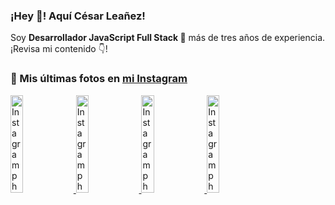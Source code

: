 <h3>¡Hey 👋! Aquí César Leañez!</h3>

<p>Soy <strong>Desarrollador JavaScript Full Stack 🚀</strong> más de tres años de experiencia.<br />¡Revisa mi contenido 👇!</p>

### 📸 Mis últimas fotos en [mi Instagram](https://instagram.com/cele)


<a href='https://instagram.com/p/C1UpuSGLQiG' target='_blank'>
  <img width='20%' src='https://instagram.flba2-1.fna.fbcdn.net/v/t51.29350-15/412513918_1325803934584302_4400498733289087214_n.jpg?stp=dst-jpg_e15&_nc_ht=instagram.flba2-1.fna.fbcdn.net&_nc_cat=106&_nc_ohc=mRx58hiMVM8Q7kNvgF4p0ny&edm=APU89FABAAAA&ccb=7-5&oh=00_AYCzLWdXvC2XsG5gbIsVVBcRUjlMOUTaZQvF5IPgYE2Msg&oe=66AA291D&_nc_sid=bc0c2c' alt='Instagram photo' />
</a>
<a href='https://instagram.com/p/CzMY3lzxgmx' target='_blank'>
  <img width='20%' src='https://instagram.flba2-1.fna.fbcdn.net/v/t51.29350-15/398916226_819142863293745_2426123683154743297_n.webp?stp=dst-jpg_e35&_nc_ht=instagram.flba2-1.fna.fbcdn.net&_nc_cat=109&_nc_ohc=_5QZrCl5P70Q7kNvgEyv6ay&edm=APU89FABAAAA&ccb=7-5&oh=00_AYDgWx8lXm4iQ2KrNPgPuoT3n4sKLS-m_779y9CL-BwgCQ&oe=66AA280C&_nc_sid=bc0c2c' alt='Instagram photo' />
</a>
<a href='https://instagram.com/p/CygbQv4uqxM' target='_blank'>
  <img width='20%' src='https://instagram.flba2-1.fna.fbcdn.net/v/t51.29350-15/391525959_236593062741789_5868561716480810596_n.webp?stp=dst-jpg_e35&_nc_ht=instagram.flba2-1.fna.fbcdn.net&_nc_cat=109&_nc_ohc=Iq_r30ZKJK4Q7kNvgG2eUY4&edm=APU89FABAAAA&ccb=7-5&oh=00_AYCTA6YrtNx1zLVkBrYg7KRbxjmGbwDhRfZolk1yKap16g&oe=66AA2E48&_nc_sid=bc0c2c' alt='Instagram photo' />
</a>
<a href='https://instagram.com/p/CxTmOF6vN8M' target='_blank'>
  <img width='20%' src='https://instagram.flba2-1.fna.fbcdn.net/v/t51.29350-15/378565944_323878180141713_8920720304536029091_n.jpg?stp=dst-jpg_e15&_nc_ht=instagram.flba2-1.fna.fbcdn.net&_nc_cat=109&_nc_ohc=kMpkA8XsRr8Q7kNvgEllODB&edm=APU89FABAAAA&ccb=7-5&oh=00_AYCVsAi6myuR8oKbt1ap2t-UdpbCyI1H407afr-wa3mH1w&oe=66AA2812&_nc_sid=bc0c2c' alt='Instagram photo' />
</a>

